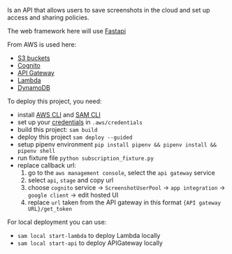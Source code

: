 Is an API that allows users to save screenshots in the cloud and set up access and sharing policies.

The web framework here will use [Fastapi](https://fastapi.tiangolo.com/)

From AWS is used here:
- [S3 buckets](https://docs.aws.amazon.com/s3/index.html)
- [Cognito](https://docs.aws.amazon.com/cognito/index.html)
- [API Gateway](https://docs.aws.amazon.com/apigateway/index.html)
- [Lambda](https://docs.aws.amazon.com/lambda/index.html)
- [DynamoDB](https://docs.aws.amazon.com/dynamodb/index.html)

To deploy this project, you need:
- install [AWS CLI](https://docs.aws.amazon.com/cli/latest/userguide/getting-started-install.html) and [SAM CLI](https://docs.aws.amazon.com/serverless-application-model/latest/developerguide/install-sam-cli.html)
- set up your [credentials](https://docs.aws.amazon.com/cli/latest/userguide/cli-configure-files.html) in `.aws/credentials`
- build this project: `sam build`
- deploy this project `sam deploy --guided`
- setup pipenv environment `pip install pipenv && pipenv install && pipenv shell`
- run fixture file `python subscription_fixture.py`
- replace callback url:
  1. go to the `aws management console`, select the `api gateway` service
  2. select `api`, `stage` and copy url
  3. choose `cognito` service -> `ScreenshotUserPool` -> `app integration` -> `google client` -> edit hosted UI 
  4. replace `url` taken from the API gateway in this format `{API gateway URL}/get_token`

For local deployment you can use:
- `sam local start-lambda` to deploy Lambda locally
- `sam local start-api` to deploy APIGateway locally 
